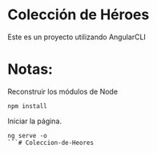 # Colección de Héroes

Este es un proyecto utilizando AngularCLI

# Notas:

Reconstruir los módulos de Node

```
npm install
```

Iniciar la página.
```
ng serve -o
```# Coleccion-de-Heores
